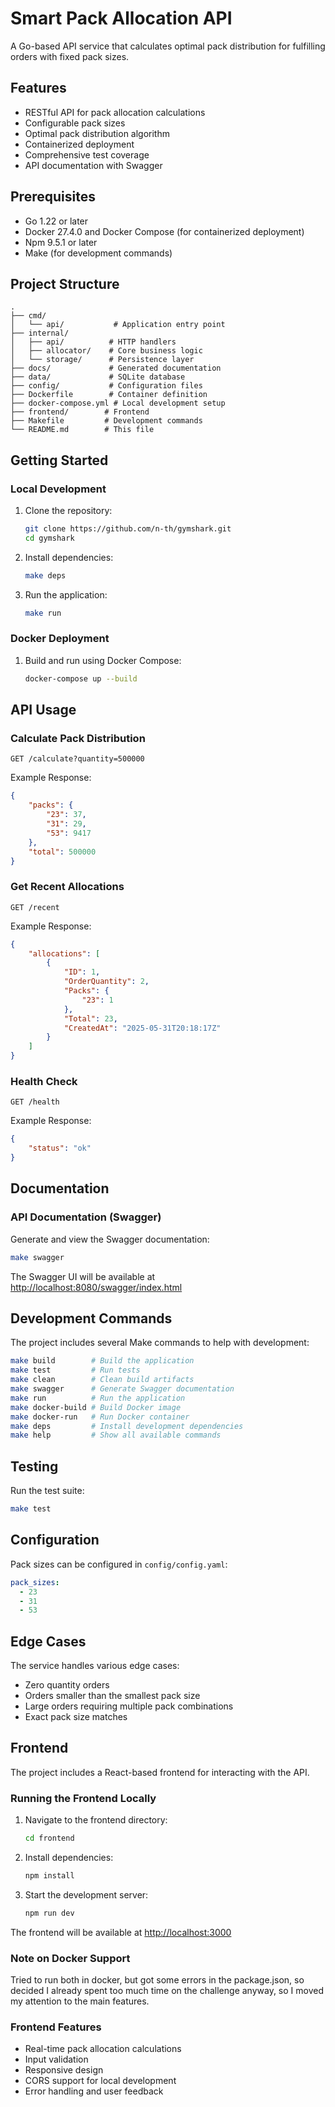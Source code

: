 # Smart Pack Allocation API

A Go-based API service that calculates optimal pack distribution for fulfilling orders with fixed pack sizes.

## Features

- RESTful API for pack allocation calculations
- Configurable pack sizes
- Optimal pack distribution algorithm
- Containerized deployment
- Comprehensive test coverage
- API documentation with Swagger

## Prerequisites

- Go 1.22 or later
- Docker 27.4.0 and Docker Compose (for containerized deployment)
- Npm 9.5.1 or later
- Make (for development commands)

## Project Structure

```
.
├── cmd/
│   └── api/           # Application entry point
├── internal/
│   ├── api/          # HTTP handlers
│   ├── allocator/    # Core business logic
│   └── storage/      # Persistence layer
├── docs/             # Generated documentation
├── data/             # SQLite database
├── config/           # Configuration files
├── Dockerfile        # Container definition
├── docker-compose.yml # Local development setup
├── frontend/        # Frontend
├── Makefile         # Development commands
└── README.md        # This file
```

## Getting Started

### Local Development

1. Clone the repository:

   ```bash
   git clone https://github.com/n-th/gymshark.git
   cd gymshark
   ```

2. Install dependencies:

   ```bash
   make deps
   ```

3. Run the application:

   ```bash
   make run
   ```

### Docker Deployment

1. Build and run using Docker Compose:

   ```bash
   docker-compose up --build
   ```

## API Usage

### Calculate Pack Distribution

```http
GET /calculate?quantity=500000
```

Example Response:

```json
{
    "packs": {
        "23": 37,
        "31": 29,
        "53": 9417
    },
    "total": 500000
}
```

### Get Recent Allocations

```http
GET /recent
```

Example Response:

```json
{
    "allocations": [
        {
            "ID": 1,
            "OrderQuantity": 2,
            "Packs": {
                "23": 1
            },
            "Total": 23,
            "CreatedAt": "2025-05-31T20:18:17Z"
        }
    ]
}
```

### Health Check

```http
GET /health
```

Example Response:

```json
{
    "status": "ok"
}
```

## Documentation

### API Documentation (Swagger)

Generate and view the Swagger documentation:

```bash
make swagger
```

The Swagger UI will be available at <http://localhost:8080/swagger/index.html>

## Development Commands

The project includes several Make commands to help with development:

```bash
make build        # Build the application
make test         # Run tests
make clean        # Clean build artifacts
make swagger      # Generate Swagger documentation
make run          # Run the application
make docker-build # Build Docker image
make docker-run   # Run Docker container
make deps         # Install development dependencies
make help         # Show all available commands
```

## Testing

Run the test suite:

```bash
make test
```

## Configuration

Pack sizes can be configured in `config/config.yaml`:

```yaml
pack_sizes:
  - 23
  - 31
  - 53
```

## Edge Cases

The service handles various edge cases:

- Zero quantity orders
- Orders smaller than the smallest pack size
- Large orders requiring multiple pack combinations
- Exact pack size matches

## Frontend

The project includes a React-based frontend for interacting with the API.

### Running the Frontend Locally

1. Navigate to the frontend directory:

   ```bash
   cd frontend
   ```

2. Install dependencies:

   ```bash
   npm install
   ```

3. Start the development server:

   ```bash
   npm run dev
   ```

The frontend will be available at <http://localhost:3000>

### Note on Docker Support

Tried to run both in docker, but got some errors in the package.json, so decided I already spent too much time on the challenge anyway, so I moved my attention to the main features.

### Frontend Features

- Real-time pack allocation calculations
- Input validation
- Responsive design
- CORS support for local development
- Error handling and user feedback

